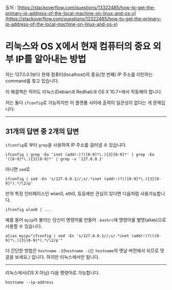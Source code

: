 출처 : [https://stackoverflow.com/questions/13322485/how-to-get-the-primary-ip-address-of-the-local-machine-on-linux-and-os-x](https://stackoverflow.com/questions/13322485/how-to-get-the-primary-ip-address-of-the-local-machine-on-linux-and-os-x)

# 리눅스와 OS X에서 현재 컴퓨터의 중요 외부 IP를 알아내는 방법

저는 127.0.0.1보다 현재 컴퓨터(localhost)의 중요(첫 번째) IP 주소를 리턴하는 command를 찾고 있습니다.

이 해결책은 적어도 리눅스(Debian과 Redhat)과 OS X 10.7+에서 작동해야 합니다.

저는 둘다 `ifconfig`로 가능하지만 이 플랫폼 사이에 출력이 일관성이 없다는 게 문제입니다.

------

## 31개의 답변 중 2개의 답변

`ifconfig`로 부터 `grep`을 사용하여 IP 주소를 걸러낼 수 있습니다.

```shell
ifconfig | grep -Eo 'inet (addr:)?([0-9]*\.){3}[0-9]*' | grep -Eo '([0-9]*\.){3}[0-9]*' | grep -v '127.0.0.1'
```

아니면 `sed`로

```shell
ifconfig | sed -En 's/127.0.0.1//;s/.*inet (addr:)?(([0-9]*\.){3}[0-9]*).*/\2/p'
```

만약 특정 인터페이스인 wlan0, eth0, 등등에만 관심이 있다면 다음처럼 사용가능합니다.

```shell
ifconfig wlan0 | ...
```


예를 들어 `myip`라 불리는 당신이 명령어를 만들어 `.bashrc`에 명령어를 별명(alias)으로 사용할 수 있습니다.

```shell
alias myip="ifconfig | sed -En 's/127.0.0.1//;s/.*inet (addr:)?(([0-9]*\.){3}[0-9]*).*/\2/p'"
```

더 간단한 방법은 `hostname -I`(`hostname -i`는 `hostname`의 옛날 버전에서 되므로 댓글을 보세요.) 입니다. 하지만 리눅스에서만 됩니다.

---

리눅스에서(OS X 아님) 다음 명령어로 가능합니다.

```shell
hostname --ip-address
```
